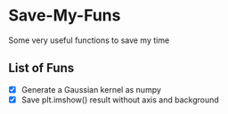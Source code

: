 # Save-My-Funs
Some very useful functions to save my time

## List of Funs
- [x] Generate a Gaussian kernel as numpy
- [x] Save plt.imshow() result without axis and background
